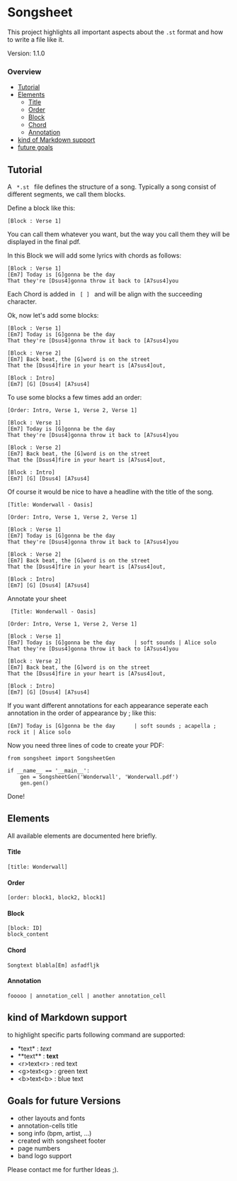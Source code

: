 # Songsheet
This project highlights all important aspects about the <code>.st</code> format and how to write a file like it.

Version: 1.1.0
 
### Overview
- [Tutorial](#tut)
- [Elements](#elem)
    - [Title](#title)
    - [Order](#order)
    - [Block](#block)
    - [Chord](#chord)
    - [Annotation](#ann)
- [kind of Markdown support](#mark)
- [future goals](#future)
<a name="tut"></a>

## Tutorial
A <code> *.st </code> file defines the structure of a song. Typically a song consist of different 
segments, we call them blocks.

Define a block like this:
    
    [Block : Verse 1]
    
You can call them whatever you want, but the way you call them they will be displayed in the final pdf.

In this Block we will add some lyrics with chords as follows:

    [Block : Verse 1]
    [Em7] Today is [G]gonna be the day
    That they're [Dsus4]gonna throw it back to [A7sus4]you

Each Chord is added in <code> [ ] </code> and will be align with the succeeding character.

Ok, now let's add some blocks:

    [Block : Verse 1]
    [Em7] Today is [G]gonna be the day
    That they're [Dsus4]gonna throw it back to [A7sus4]you
        
    [Block : Verse 2]
    [Em7] Back beat, the [G]word is on the street
    That the [Dsus4]fire in your heart is [A7sus4]out,
        
    [Block : Intro]
    [Em7] [G] [Dsus4] [A7sus4]
    
To use some blocks a few times add an order:
 
    [Order: Intro, Verse 1, Verse 2, Verse 1]
        
    [Block : Verse 1]
    [Em7] Today is [G]gonna be the day
    That they're [Dsus4]gonna throw it back to [A7sus4]you
        
    [Block : Verse 2]
    [Em7] Back beat, the [G]word is on the street
    That the [Dsus4]fire in your heart is [A7sus4]out,
        
    [Block : Intro]
    [Em7] [G] [Dsus4] [A7sus4]
 
 Of course it would be nice to have a headline with the title of the song.
 
    [Title: Wonderwall - Oasis]
        
    [Order: Intro, Verse 1, Verse 2, Verse 1]
        
    [Block : Verse 1]
    [Em7] Today is [G]gonna be the day
    That they're [Dsus4]gonna throw it back to [A7sus4]you
        
    [Block : Verse 2]
    [Em7] Back beat, the [G]word is on the street
    That the [Dsus4]fire in your heart is [A7sus4]out,
        
    [Block : Intro]
    [Em7] [G] [Dsus4] [A7sus4]
    
 Annotate your sheet
 
     [Title: Wonderwall - Oasis]
        
    [Order: Intro, Verse 1, Verse 2, Verse 1]
        
    [Block : Verse 1]
    [Em7] Today is [G]gonna be the day      | soft sounds | Alice solo
    That they're [Dsus4]gonna throw it back to [A7sus4]you
        
    [Block : Verse 2]
    [Em7] Back beat, the [G]word is on the street
    That the [Dsus4]fire in your heart is [A7sus4]out,
        
    [Block : Intro]
    [Em7] [G] [Dsus4] [A7sus4]

 If you want different annotations for each appearance seperate each annotation in the order of appearance by ; like
 this:

    [Em7] Today is [G]gonna be the day      | soft sounds ; acapella ; rock it | Alice solo

 Now you need three lines of code to create your PDF:
 
    from songsheet import SongsheetGen
    
    if __name__ == '__main__':
        gen = SongsheetGen('Wonderwall', 'Wonderwall.pdf')
        gen.gen()
        
 Done!
 <a name="elem"></a>
 
 
## Elements
 
 All available elements are documented here briefly.
 <a name="title"></a>
 
 
#### Title
    
    [title: Wonderwall]
 <a name="order"></a>
 
 
#### Order
    
    [order: block1, block2, block1]
 <a name="block"></a>
 
 
#### Block
    
    [block: ID]
    block_content
 <a name="chord"></a>
 
#### Chord
    
    Songtext blabla[Em] asfadfljk
 <a name="ann"></a>
 
#### Annotation
    
    fooooo | annotation_cell | another annotation_cell
 <a name="mark"></a>
 
 
 ## kind of Markdown support
 
 to highlight specific parts following command are supported:
 
 - \*text\* : *text*
 - \*\*text\*\* : **text**
 - \<r>text\<r> : red text
 - \<g>text\<g> : green text
 - \<b>text\<b> : blue text
 <a name="future"></a>
 
 ## Goals for future Versions
 
  - other layouts and fonts
  - annotation-cells title
  - song info (bpm, artist, ...)
  - created with songsheet footer 
  - page numbers
  - band logo support
  
  Please contact me for further Ideas ;).
  
